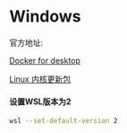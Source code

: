 # Windows

官方地址:

[Docker for desktop](https://hub.docker.com/editions/community/docker-ce-desktop-windows)

[Linux 内核更新包](https://docs.microsoft.com/zh-cn/windows/wsl/install-manual#step-4---download-the-linux-kernel-update-package)

#### 设置WSL版本为2

```bash
wsl --set-default-version 2
```
